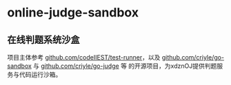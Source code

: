 # online-judge-sandbox 

## 在线判题系统沙盒

项目主体参考 [github.com/codeIIEST/test-runner](https://github.com/codeIIEST/test-runner)，以及 [github.com/criyle/go-sandbox](https://github.com/criyle/go-sandbox) 与 [github.com/criyle/go-judge](https://github.com/criyle/go-judge) 等 的开源项目，为xdznOJ提供判题服务与代码运行沙箱。
